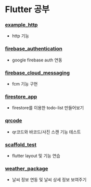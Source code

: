 # Flutter 공부

### [example_http](./example_http)
- http 기능

### [firebase_authentication](./firebase_authentication2)
- google firebase auth 연동

### [firebase_cloud_messaging](./firebase_cloud_messaging)
- fcm 기능 구현

### [firestore_app](./firestore_app)
- firestore를 이용한 todo-list 만들어보기

### [qrcode](./qrcode)
- qr코드와 바코드/사진 스캔 기능 테스트

### [scaffold_test](./scaffold_test)
- flutter layout 및 기능 연습

### [weather_package](./weather_package)
- 날씨 정보 연동 및 날씨 상세 정보 보여주기
